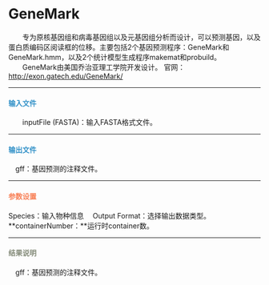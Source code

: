 # GeneMark
　　专为原核基因组和病毒基因组以及元基因组分析而设计，可以预测基因，以及蛋白质编码区阅读框的位移。主要包括2个基因预测程序：GeneMark和GeneMark.hmm，以及2个统计模型生成程序makemat和probuild。
　　GeneMark由美国乔治亚理工学院开发设计。
官网：http://exon.gatech.edu/GeneMark/
    
***
#### **<i class="fa fa-dot-circle-o" aria-hidden="true" style="color:#3090C7"></i><span style="color:#3090C7"> 输入文件**
　　inputFile (FASTA)：输入FASTA格式文件。
***
#### **<i class="fa fa-dot-circle-o" aria-hidden="true" style="color:#3090C7"></i><span style="color:#3090C7"> 输出文件**
　gff：基因预测的注释文件。

***
#### **<i class="fa fa-cog" aria-hidden="true" style="color:#F88158"></i> <span style="color:#F88158">参数设置**
<label id='iSpecies'>Species：</label>输入物种信息
　<label id='outputFormat'>Output Format：</label>选择输出数据类型。
**containerNumber：**运行时container数。

***
#### **<i class="fa fa-file-text" aria-hidden="true" style="color:#848b79"></i><span style="color:#848b79"> 结果说明**
　gff：基因预测的注释文件。
<div style="text-align:center"><img data-src="1.png" width="800px" ></img>
</div>

